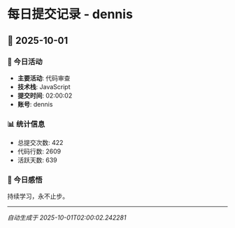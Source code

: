 # 每日提交记录 - dennis

## 📅 2025-10-01

### 🎯 今日活动
- **主要活动**: 代码审查
- **技术栈**: JavaScript
- **提交时间**: 02:00:02
- **账号**: dennis

### 📊 统计信息
- 总提交次数: 422
- 代码行数: 2609
- 活跃天数: 639

### 💭 今日感悟
持续学习，永不止步。

---
*自动生成于 2025-10-01T02:00:02.242281*
